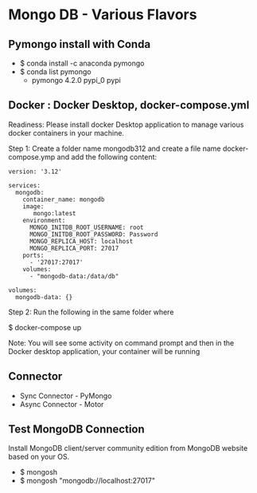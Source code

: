 # Mongo DB - Various Flavors # 

## Pymongo install with Conda

- $ conda install -c anaconda pymongo
- $ conda list pymongo 
  - pymongo                   4.2.0                    pypi_0    pypi


## Docker : Docker Desktop, docker-compose.yml 

Readiness: Please install docker Desktop application to manage various docker containers in your machine. 

Step 1: Create a folder name mongodb312 and create a file name docker-compose.ymp and add the following content:

```
version: '3.12'

services:
  mongodb:
    container_name: mongodb
    image:
       mongo:latest    
    environment:
      MONGO_INITDB_ROOT_USERNAME: root
      MONGO_INITDB_ROOT_PASSWORD: Password
      MONGO_REPLICA_HOST: localhost
      MONGO_REPLICA_PORT: 27017
    ports:
      - '27017:27017'
    volumes:
      - "mongodb-data:/data/db"

volumes:
  mongodb-data: {}
```

Step 2: Run the following in the same folder where

$ docker-compose up

Note: You will see some activity on command prompt and then in the Docker desktop application, your container will be running


## Connector 
- Sync Connector - PyMongo
- Async Connector - Motor


## Test MongoDB Connection
Install MongoDB client/server community edition from MongoDB website based on your OS.

- $ mongosh
- $ mongosh "mongodb://localhost:27017"

